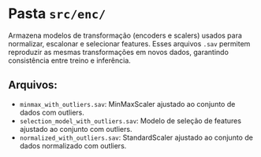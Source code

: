 # Pasta `src/enc/`

Armazena modelos de transformação (encoders e scalers) usados para normalizar, escalonar e selecionar features. Esses arquivos `.sav` permitem reproduzir as mesmas transformações em novos dados, garantindo consistência entre treino e inferência.

## Arquivos:
- `minmax_with_outliers.sav`: MinMaxScaler ajustado ao conjunto de dados com outliers.
- `selection_model_with_outliers.sav`: Modelo de seleção de features ajustado ao conjunto com outliers.
- `normalized_with_outliers.sav`: StandardScaler ajustado ao conjunto de dados normalizado com outliers.
